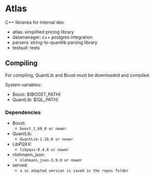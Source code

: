 # Atlas

C++ libraries for internal dev.

- atlas: simplified pricing library
- datamanager: c++ postgres integration
- parsers: string-to-quantlib parsing library
- testsuit: tests

## Compiling

For compiling, QuantLib and Boost must be downloaded and compiled.

System variables:

- Boost:  $(BOOST_PATH)
- QuantLib: $(QL_PATH)

### Dependencies

- Boost:
  - `boost_1_69_0 or newer`
- QuantLib:
  - `QuantLib-1.18.0 or newer`
- LibPQXX:
  - `libpqxx-8.4.0 or newer`
- nlohmann_json:
  - `nlohmann_json-3.9.0 or newer`
- served:
  - `a vs adapted version is saved in the repos folder`